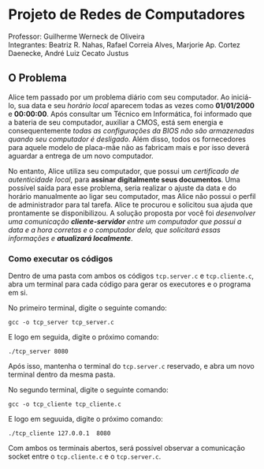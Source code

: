 # Projeto de Redes de Computadores

Professor: Guilherme Werneck de Oliveira     
Integrantes: Beatriz R. Nahas, Rafael Correia Alves, Marjorie Ap. Cortez Daenecke, André Luiz Cecato Justus

## O Problema

  Alice tem passado por um problema diário com seu computador. Ao iniciá-lo,
sua data e seu _horário local_ aparecem todas as vezes como **01/01/2000** e **00:00:00**.
Após consultar um Técnico em Informática, foi informado que a bateria de seu
computador, auxiliar a CMOS, está sem energia e consequentemente _todas as
configurações da BIOS não são armazenadas quando seu computador é desligado_.
Além disso, todos os fornecedores para aquele modelo de placa-mãe não as
fabricam mais e por isso deverá aguardar a entrega de um novo computador.

   No entanto, Alice utiliza seu computador, que possui um _certificado de
autenticidade local_, para **assinar digitalmente seus documentos**. Uma possível saída
para esse problema, seria realizar o ajuste da data e do horário manualmente ao
ligar seu computador, mas Alice não possui o perfil de administrador para tal tarefa.
Alice te procurou e solicitou sua ajuda que prontamente se disponibilizou. A
solução proposta por você foi _desenvolver uma comunicação **cliente-servidor** entre
um computador que possui a data e a hora corretas e o computador dela, que
solicitará essas informações e **atualizará localmente**_.

### Como executar os códigos

Dentro de uma pasta com ambos os códigos `tcp.server.c` e `tcp.cliente.c`, abra um terminal para cada código para gerar os executores e o programa em si.



No primeiro terminal, digite o seguinte comando:
```
gcc -o tcp_server tcp_server.c
```
E logo em seguida, digite o próximo comando:
```
./tcp_server 8080
```
Após isso, mantenha o terminal do `tcp.server.c` reservado, e abra um novo terminal dentro da mesma pasta.



No segundo terminal, digite o seguinte comando:
```
gcc -o tcp_cliente tcp_cliente.c
```
E logo em seguuida, digite o próximo comando:
```
./tcp_cliente 127.0.0.1  8080
```


Com ambos os terminais abertos, será possível observar a comunicação socket entre o `tcp.cliente.c` e o `tcp.server.c`.
